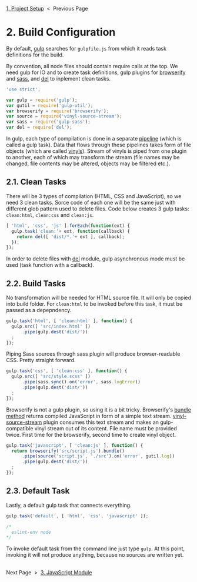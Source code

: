 [1. Project Setup][setup] &nbsp;&lt;&nbsp; Previous Page

[setup]: 1_setup.sh.md

# 2. Build Configuration

By default, [gulp][gulp] searches for `gulpfile.js` from which it reads task
definitions for the build.

[gulp]: https://github.com/gulpjs/gulp

By convention, all node files should contain require calls at the top. We need
gulp for IO and to create task definitions, gulp plugins for
[browserify][browserify] and [sass][sass], and [del][del] to inplement clean
tasks.

[browserify]: https://github.com/substack/node-browserify
[sass]: https://github.com/sass/sass
[del]: https://github.com/sindresorhus/del

```js
'use strict';

var gulp = require('gulp');
var gutil = require('gulp-util');
var browserify = require('browserify');
var source = require('vinyl-source-stream');
var sass = require('gulp-sass');
var del = require('del');
```

In gulp, each type of compilation is done in a separate [pipeline][pipeline]
(which is called a gulp task). Data that flows through these pipelines takes
form of file objects (which are called [vinyls][vinyl]).
Stream of vinyls is piped from one plugin to another, each of which may
transform the stream (file names may be changed, file contents may be altered,
objects may be filtered etc.).

[pipeline]: https://en.wikipedia.org/wiki/Pipeline_(software)
[vinyl]: https://github.com/gulpjs/vinyl

## 2.1. Clean Tasks

There will be 3 types of compilation (HTML, CSS and JavaScript), so we need 3
clean tasks. Sorce code of each one will be the same just with different glob
pattern used to delete files. Code below creates 3 gulp tasks: `clean:html`,
`clean:css` and `clean:js`.

```js
[ 'html', 'css', 'js' ].forEach(function(ext) {
  gulp.task('clean:'+ ext, function(callback) {
    return del([ 'dist/*.'+ ext ], callback);
  });
});
```

In order to delete files with [del][del] module, gulp asynchronous mode must be
used (task function with a callback).

## 2.2. Build Tasks

No transformation will be needed for HTML source file.
It will only be copied into build folder.
For `clean:html` to be invoked before this task, it must be passed as a
depepndency.

```js
gulp.task('html', [ 'clean:html' ], function() {
  gulp.src([ 'src/index.html' ])
      .pipe(gulp.dest('dist/'))
  ;
});
```

Piping Sass sources through sass plugin will produce browser-readable CSS.
Pretty straight forward.

```js
gulp.task('css', [ 'clean:css' ], function() {
  gulp.src([ 'src/style.scss' ])
      .pipe(sass.sync().on('error', sass.logError))
      .pipe(gulp.dest('dist/'))
  ;
});
```

Browserify is not a gulp plugin, so using it is a bit tricky. Browserify's
[bundle method][browserify-bundle] returns compiled JavaScript in form of
a simple text stream. [vinyl-source-stream][vinyl-source-stream] plugin
consumes this text stream and makes an gulp-compatible vinyl stream out of its
content. File name must be provided twice. First time for the browserify,
second time to create vinyl object.

[browserify-bundle]: https://github.com/substack/node-browserify#bbundlecb
[vinyl-source-stream]: https://github.com/hughsk/vinyl-source-stream

```js
gulp.task('javascript', [ 'clean:js' ], function() {
  return browserify('src/script.js').bundle()
      .pipe(source('script.js', './src').on('error', gutil.log))
      .pipe(gulp.dest('dist/'))
  ;
});
```

## 2.3. Default Task

Lastly, a default gulp task that connects everything.

```js
gulp.task('default', [ 'html', 'css', 'javascript' ]);

/*
  eslint-env node
*/
```

To invoke default task from the command line just type `gulp`. At this point,
invoking it will not produce anything, because no sources are written yet.

&nbsp;<br>
Next Page &nbsp;&gt;&nbsp; [3. JavaScript Module][js-module]

[js-module]: 3_script.js.md

